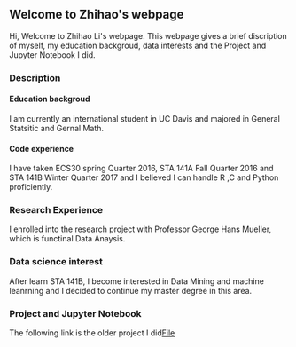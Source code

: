## Welcome to Zhihao's webpage
Hi, Welcome to Zhihao Li's webpage. This webpage gives a brief discription of myself, my education backgroud, data interests and the Project and Jupyter Notebook I did.

### Description
#### Education backgroud
I am currently an international student in UC Davis and majored in General Statsitic and Gernal Math.
#### Code experience
I have taken ECS30 spring Quarter 2016, STA 141A Fall Quarter 2016 and STA 141B Winter Quarter 2017 and I believed I can handle R ,C and Python proficiently.

### Research Experience
I enrolled into the research project with Professor George Hans Mueller, which is functinal Data Anaysis.
### Data science interest
After learn STA 141B, I become interested in Data Mining and machine leanrning and I decided to continue my master degree in this area.



### Project and Jupyter Notebook
The following link is the older project I did[File](https://github.com/lizhihao1212/lizhihao1212.github.io)
